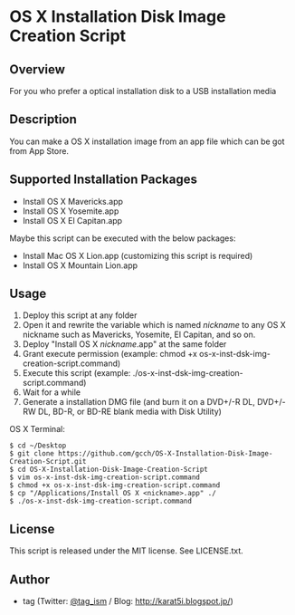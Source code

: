 # OS X Installation Disk Image Creation Script

## Overview
For you who prefer a optical installation disk to a USB installation media

## Description
You can make a OS X installation image from an app file which can be got from App Store.

## Supported Installation Packages
* Install OS X Mavericks.app
* Install OS X Yosemite.app
* Install OS X El Capitan.app

Maybe this script can be executed with the below packages:
* Install Mac OS X Lion.app (customizing this script is required)
* Install OS X Mountain Lion.app

## Usage
1. Deploy this script at any folder
2. Open it and rewrite the variable which is named *nickname* to any OS X nickname such as Mavericks, Yosemite, El Capitan, and so on.
3. Deploy "Install OS X *nickname*.app" at the same folder
4. Grant execute permission (example: chmod +x os-x-inst-dsk-img-creation-script.command)
5. Execute this script (example: ./os-x-inst-dsk-img-creation-script.command)
6. Wait for a while
7. Generate a installation DMG file (and burn it on a DVD+/-R DL, DVD+/-RW DL, BD-R, or BD-RE blank media with Disk Utility)

OS X Terminal:

    $ cd ~/Desktop
    $ git clone https://github.com/gcch/OS-X-Installation-Disk-Image-Creation-Script.git
    $ cd OS-X-Installation-Disk-Image-Creation-Script
    $ vim os-x-inst-dsk-img-creation-script.command
    $ chmod +x os-x-inst-dsk-img-creation-script.command
    $ cp "/Applications/Install OS X <nickname>.app" ./
    $ ./os-x-inst-dsk-img-creation-script.command


## License
This script is released under the MIT license. See LICENSE.txt.

## Author
* tag (Twitter: [@tag_ism](https://twitter.com/tag_ism "tag (@tag_ism) | Twitter") / Blog: http://karat5i.blogspot.jp/)
